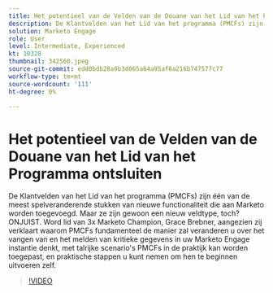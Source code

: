 ```yaml
---
title: Het potentieel van de Velden van de Douane van het Lid van het Programma ontsluiten
description: De Klantvelden van het Lid van het programma (PMCFs) zijn één van de meest spelveranderende stukken van nieuwe functionaliteit die aan Marketo worden toegevoegd.
solution: Marketo Engage
role: User
level: Intermediate, Experienced
kt: 10328
thumbnail: 342560.jpeg
source-git-commit: edd0bdb28a9b3d065a64a95af6a216b747577c77
workflow-type: tm+mt
source-wordcount: '111'
ht-degree: 0%

---
```


# Het potentieel van de Velden van de Douane van het Lid van het Programma ontsluiten

De Klantvelden van het Lid van het programma (PMCFs) zijn één van de meest spelveranderende stukken van nieuwe functionaliteit die aan Marketo worden toegevoegd. Maar ze zijn gewoon een nieuw veldtype, toch? ONJUIST. Word lid van 3x Marketo Champion, Grace Brebner, aangezien zij verklaart waarom PMCFs fundamenteel de manier zal veranderen u over het vangen van en het melden van kritieke gegevens in uw Marketo Engage instantie denkt, met talrijke scenario&#39;s PMCFs in de praktijk kan worden toegepast, en praktische stappen u kunt nemen om hen te beginnen uitvoeren zelf.

>[!VIDEO](https://video.tv.adobe.com/v/342560/?quality=12&learn=on)
